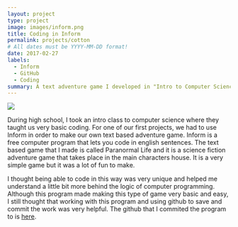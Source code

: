 ```yaml
---
layout: project
type: project
image: images/inform.png
title: Coding in Inform
permalink: projects/cotton
# All dates must be YYYY-MM-DD format!
date: 2017-02-27
labels:
  - Inform
  - GitHub
  - Coding
summary: A text adventure game I developed in "Intro to Computer Science" in high school.
---
```


<img class="ui image" src="{{ site.baseurl }}/images/inform.png">

During high school, I took an intro class to computer science where they taught us very basic coding. For one of our first projects, we had to use Inform in order to make our own text based adventure game. Inform is a free computer program that lets you code in english sentences. The text based game that I made is called Paranormal Life and it is a science fiction adventure game that takes place in the main characters house. It is a very simple game but it was a lot of fun to make. 

I thought being able to code in this way was very unique and helped me understand a little bit more behind the logic of computer programming. Although this program made making this type of game very basic and easy, I still thought that working with this program and using github to save and commit the work was very helpful. The github that I commited the program to is [here](https://github.com/Fyrien/Paranormal-Life).

